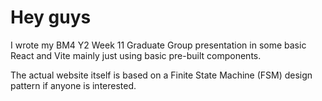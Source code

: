 # Hey guys 

I wrote my BM4 Y2 Week 11 Graduate Group presentation in some basic React and Vite mainly just using basic pre-built components.

The actual website itself is based on a Finite State Machine (FSM) design pattern if anyone is interested.
